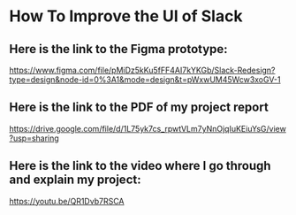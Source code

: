 # How To Improve the UI of Slack

## Here is the link to the Figma prototype:
https://www.figma.com/file/pMiDz5kKu5fFF4AI7kYKGb/Slack-Redesign?type=design&node-id=0%3A1&mode=design&t=pWxwUM45Wcw3xoGV-1

## Here is the link to the PDF of my project report
https://drive.google.com/file/d/1L75yk7cs_rpwtVLm7yNnOjqIuKEiuYsG/view?usp=sharing

## Here is the link to the video where I go through and explain my project:
https://youtu.be/QR1Dvb7RSCA




